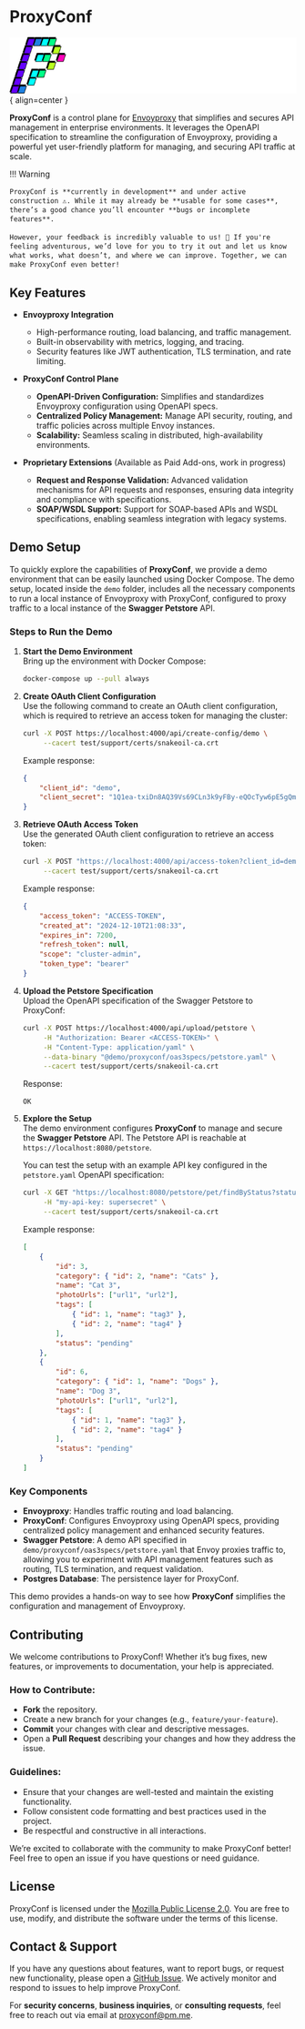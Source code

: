# ProxyConf

![Image title](./assets/logow.png){ align=center } 

**ProxyConf** is a control plane for [Envoyproxy](https://www.envoyproxy.io/) that simplifies and secures API management in enterprise environments. It leverages the OpenAPI specification to streamline the configuration of Envoyproxy, providing a powerful yet user-friendly platform for managing, and securing API traffic at scale.


!!! Warning
    
    ProxyConf is **currently in development** and under active construction ⚠️. While it may already be **usable for some cases**, there’s a good chance you’ll encounter **bugs or incomplete features**.
    
    However, your feedback is incredibly valuable to us! 🚀 If you're feeling adventurous, we’d love for you to try it out and let us know what works, what doesn’t, and where we can improve. Together, we can make ProxyConf even better!


## Key Features

- **Envoyproxy Integration**
    - High-performance routing, load balancing, and traffic management.
    - Built-in observability with metrics, logging, and tracing.
    - Security features like JWT authentication, TLS termination, and rate limiting.

- **ProxyConf Control Plane**
    - **OpenAPI-Driven Configuration:** Simplifies and standardizes Envoyproxy configuration using OpenAPI specs.
    - **Centralized Policy Management:** Manage API security, routing, and traffic policies across multiple Envoy instances.
    - **Scalability:** Seamless scaling in distributed, high-availability environments.

- **Proprietary Extensions** (Available as Paid Add-ons, work in progress)
    - **Request and Response Validation:** Advanced validation mechanisms for API requests and responses, ensuring data integrity and compliance with specifications.
    - **SOAP/WSDL Support:**  Support for SOAP-based APIs and WSDL specifications, enabling seamless integration with legacy systems.

## Demo Setup

To quickly explore the capabilities of **ProxyConf**, we provide a demo environment that can be easily launched using Docker Compose. The demo setup, located inside the `demo` folder, includes all the necessary components to run a local instance of Envoyproxy with ProxyConf, configured to proxy traffic to a local instance of the **Swagger Petstore** API.

### Steps to Run the Demo

1. **Start the Demo Environment**  
   Bring up the environment with Docker Compose:

   ```bash
   docker-compose up --pull always
   ```

2. **Create OAuth Client Configuration**  
   Use the following command to create an OAuth client configuration, which is required to retrieve an access token for managing the cluster:

   ```bash
   curl -X POST https://localhost:4000/api/create-config/demo \
        --cacert test/support/certs/snakeoil-ca.crt
   ```

   Example response:
   ```json
   {
       "client_id": "demo",
       "client_secret": "1Q1ea-txiDn8AQ39Vs69CLn3k9yFBy-eQOcTyw6pE5gQmZvr5wOMD0RpkZCKUunk"
   }
   ```

3. **Retrieve OAuth Access Token**  
   Use the generated OAuth client configuration to retrieve an access token:

   ```bash
   curl -X POST "https://localhost:4000/api/access-token?client_id=demo&client_secret=<YOUR_CLIENT_SECRET>&grant_type=client_credentials" \
        --cacert test/support/certs/snakeoil-ca.crt
   ```

   Example response:
   ```json
   {
       "access_token": "ACCESS-TOKEN",
       "created_at": "2024-12-10T21:08:33",
       "expires_in": 7200,
       "refresh_token": null,
       "scope": "cluster-admin",
       "token_type": "bearer"
   }
   ```

4. **Upload the Petstore Specification**  
   Upload the OpenAPI specification of the Swagger Petstore to ProxyConf:

   ```bash
   curl -X POST https://localhost:4000/api/upload/petstore \
        -H "Authorization: Bearer <ACCESS-TOKEN>" \
        -H "Content-Type: application/yaml" \
        --data-binary "@demo/proxyconf/oas3specs/petstore.yaml" \
        --cacert test/support/certs/snakeoil-ca.crt
   ```

   Response:
   ```text
   OK
   ```

5. **Explore the Setup**  
   The demo environment configures **ProxyConf** to manage and secure the **Swagger Petstore** API. The Petstore API is reachable at `https://localhost:8080/petstore`.

   You can test the setup with an example API key configured in the `petstore.yaml` OpenAPI specification:

   ```bash
   curl -X GET "https://localhost:8080/petstore/pet/findByStatus?status=pending" \
        -H "my-api-key: supersecret" \
        --cacert test/support/certs/snakeoil-ca.crt
   ```

   Example response:
   ```json
   [
       {
           "id": 3,
           "category": { "id": 2, "name": "Cats" },
           "name": "Cat 3",
           "photoUrls": ["url1", "url2"],
           "tags": [
               { "id": 1, "name": "tag3" },
               { "id": 2, "name": "tag4" }
           ],
           "status": "pending"
       },
       {
           "id": 6,
           "category": { "id": 1, "name": "Dogs" },
           "name": "Dog 3",
           "photoUrls": ["url1", "url2"],
           "tags": [
               { "id": 1, "name": "tag3" },
               { "id": 2, "name": "tag4" }
           ],
           "status": "pending"
       }
   ]
   ```

### Key Components

- **Envoyproxy**: Handles traffic routing and load balancing.
- **ProxyConf**: Configures Envoyproxy using OpenAPI specs, providing centralized policy management and enhanced security features.
- **Swagger Petstore**: A demo API specified in `demo/proxyconf/oas3specs/petstore.yaml` that Envoy proxies traffic to, allowing you to experiment with API management features such as routing, TLS termination, and request validation.
- **Postgres Database**: The persistence layer for ProxyConf.

This demo provides a hands-on way to see how **ProxyConf** simplifies the configuration and management of Envoyproxy.


## Contributing

We welcome contributions to ProxyConf! Whether it’s bug fixes, new features, or improvements to documentation, your help is appreciated.

### How to Contribute:
- **Fork** the repository.
- Create a new branch for your changes (e.g., `feature/your-feature`).
- **Commit** your changes with clear and descriptive messages.
- Open a **Pull Request** describing your changes and how they address the issue.

### Guidelines:
- Ensure that your changes are well-tested and maintain the existing functionality.
- Follow consistent code formatting and best practices used in the project.
- Be respectful and constructive in all interactions.

We’re excited to collaborate with the community to make ProxyConf better! Feel free to open an issue if you have questions or need guidance.

##  License

ProxyConf is licensed under the [Mozilla Public License 2.0](https://www.mozilla.org/en-US/MPL/2.0/). You are free to use, modify, and distribute the software under the terms of this license.

## Contact & Support

If you have any questions about features, want to report bugs, or request new functionality, please open a [GitHub Issue](https://github.com/proxyconf/proxyconf/issues). We actively monitor and respond to issues to help improve ProxyConf.

For **security concerns**, **business inquiries**, or **consulting requests**, feel free to reach out via email at [proxyconf@pm.me](mailto:proxyconf@pm.me).
